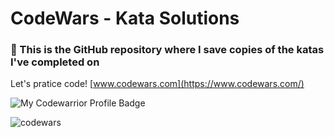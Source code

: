 # CodeWars - Kata Solutions
### :rocket: This is the GitHub repository where I save copies of the katas I've completed on
 
Let's pratice code! [www.codewars.com](https://www.codewars.com/)

![My Codewarrior Profile Badge](https://www.codewars.com/users/luanperosa/badges/large)

![codewars](https://user-images.githubusercontent.com/50602816/85193044-791f7080-b29b-11ea-99e5-d4766022b746.gif)
